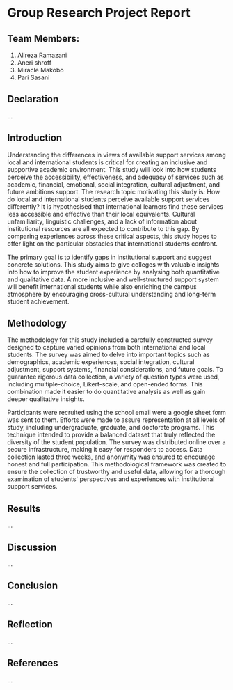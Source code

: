 # Group Research Project Report

## Team Members:
1. Alireza Ramazani
2. Aneri shroff
3. Miracle Makobo
4. Pari Sasani

## Declaration
... 

## Introduction
Understanding the differences in views of available support services among local and international students is critical for creating an inclusive and supportive academic environment. This study will look into how students perceive the accessibility, effectiveness, and adequacy of services such as academic, financial, emotional, social integration, cultural adjustment, and future ambitions support. The research topic motivating this study is: How do local and international students perceive available support services differently? It is hypothesised that international learners find these services less accessible and effective than their local equivalents. Cultural unfamiliarity, linguistic challenges, and a lack of information about institutional resources are all expected to contribute to this gap. By comparing experiences across these critical aspects, this study hopes to offer light on the particular obstacles that international students confront.

The primary goal is to identify gaps in institutional support and suggest concrete solutions. This study aims to give colleges with valuable insights into how to improve the student experience by analysing both quantitative and qualitative data. A more inclusive and well-structured support system will benefit international students while also enriching the campus atmosphere by encouraging cross-cultural understanding and long-term student achievement.


## Methodology
The methodology for this study included a carefully constructed survey designed to capture varied opinions from both international and local students. The survey was aimed to delve into important topics such as demographics, academic experiences, social integration, cultural adjustment, support systems, financial considerations, and future goals. To guarantee rigorous data collection, a variety of question types were used, including multiple-choice, Likert-scale, and open-ended forms. This combination made it easier to do quantitative analysis as well as gain deeper qualitative insights.

Participants were recruited using the school email were a google sheet form was sent to them. Efforts were made to assure representation at all levels of study, including undergraduate, graduate, and doctorate programs. This technique intended to provide a balanced dataset that truly reflected the diversity of the student population. The survey was distributed online over a secure infrastructure, making it easy for responders to access. Data collection lasted three weeks, and anonymity was ensured to encourage honest and full participation. This methodological framework was created to ensure the collection of trustworthy and useful data, allowing for a thorough examination of students' perspectives and experiences with institutional support services.

## Results
... 

## Discussion
... 

## Conclusion
... 

## Reflection
... 

## References
... 